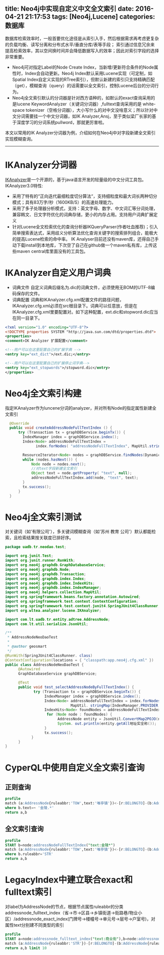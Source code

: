 title: Neo4j中实现自定义中文全文索引
date: 2016-04-21 21:17:53
tags: [Neo4j,Lucene]
categories: 数据库
---
数据库检索效率时，一般首要优化途径是从索引入手，然后根据需求再考虑更复杂的负载均衡、读写分离和分布式水平/垂直分库/表等手段；
索引通过信息冗余来提高检索效率，其以空间换时间并会降低数据写入的效率；因此对索引字段的选择非常重要。
* Neo4j可对指定Label的Node Create Index，当新增/更新符合条件的Node属性时，Index会自动更新。Neo4j Index默认采用Lucene实现（可定制，如Spatial Index自定义实现的RTree索引），但默认新建的索引只支持精确匹配（get），模糊查询（query）的话需要以全文索引，控制Lucene后台的分词行为。  
* Neo4j全文索引默认的分词器是针对西方语种的，如默认的exact查询采用的是lucene KeywordAnalyzer（关键词分词器）,fulltext查询采用的是 white-space tokenizer（空格分词器），大小写什么的对中文没啥意义；所以针对中文分词需要挂一个中文分词器，如IK Analyzer,Ansj，至于类似梁厂长家的基于深度学习的分词系统pullword，那就更厉害啦。   

本文以常用的IK Analyzer分词器为例，介绍如何在Neo4j中对字段新建全文索引实现模糊查询。
- - -
<!-- more -->

# IKAnalyzer分词器
[IKAnalyzer](https://github.com/wks/ik-analyzer)是一个开源的，基于java语言开发的轻量级的中文分词工具包。
IKAnalyzer3.0特性:
* 采用了特有的“正向迭代最细粒度切分算法“，支持细粒度和最大词长两种切分模式；具有83万字/秒（1600KB/S）的高速处理能力。
* 采用了多子处理器分析模式，支持：英文字母、数字、中文词汇等分词处理，兼容韩文、日文字符优化的词典存储，更小的内存占用。支持用户词典扩展定义
* 针对Lucene全文检索优化的查询分析器IKQueryParser(作者吐血推荐)；引入简单搜索表达式，采用歧义分析算法优化查询关键字的搜索排列组合，能极大的提高Lucene检索的命中率。
IK Analyser目前还没有maven库，还得自己手动下载install到本地库，下次空了自己在github做一个maven私有库，上传这些maven central库里面没有的工具包。

# IKAnalyzer自定义用户词典
* 词典文件
自定义词典后缀名为.dic的词典文件，必须使用无BOM的UTF-8编码保存的文件。  
* 词典配置
词典和IKAnalyzer.cfg.xml配置文件的路径问题，IKAnalyzer.cfg.xml必须在src根目录下。词典可以任意放，但是在IKAnalyzer.cfg.xml里要配置对。如下这种配置，ext.dic和stopword.dic应当在同一目录下。
```xml
<?xml version="1.0" encoding="UTF-8"?>
<!DOCTYPE properties SYSTEM "http://java.sun.com/dtd/properties.dtd">
<properties>  
<comment>IK Analyzer 扩展配置</comment>

<!--用户可以在这里配置自己的扩展字典 -->
<entry key="ext_dict">/ext.dic;</entry>

<!--用户可以在这里配置自己的扩展停止词字典-->
<entry key="ext_stopwords">/stopword.dic</entry>
</properties>
```

# Neo4j全文索引构建
指定IKAnalyzer作为luncene分词的analyzer，并对所有Node的指定属性新建全文索引
```java
  @Override
  public void createAddressNodeFullTextIndex () {
      try (Transaction tx = graphDBService.beginTx()) {
        IndexManager index = graphDBService.index();
        Index<Node> addressNodeFullTextIndex =
              index.forNodes( "addressNodeFullTextIndex", MapUtil.stringMap(IndexManager.PROVIDER, "lucene", "analyzer", IKAnalyzer.class.getName()));

        ResourceIterator<Node> nodes = graphDBService.findNodes(DynamicLabel.label( "AddressNode"));
        while (nodes.hasNext()) {
            Node node = nodes.next();
            //对text字段新建全文索引
            Object text = node.getProperty( "text", null);
            addressNodeFullTextIndex.add(node, "text", text);
        }
        tx.success();
      }
  }
```
# Neo4j全文索引测试
对关键词（如'有限公司'），多关键词模糊查询（如'苏州 教育 公司'）默认都能检索，且检索结果按关联度已排好序。
``` java
package uadb.tr.neodao.test;

import org.junit.Test;
import org.junit.runner.RunWith;
import org.neo4j.graphdb.GraphDatabaseService;
import org.neo4j.graphdb.Node;
import org.neo4j.graphdb.Transaction;
import org.neo4j.graphdb.index.Index;
import org.neo4j.graphdb.index.IndexHits;
import org.neo4j.graphdb.index.IndexManager;
import org.neo4j.helpers.collection.MapUtil;
import org.springframework.beans.factory.annotation.Autowired;
import org.springframework.test.context.ContextConfiguration;
import org.springframework.test.context.junit4.SpringJUnit4ClassRunner;
import org.wltea.analyzer.lucene.IKAnalyzer;

import com.lt.uadb.tr.entity.adtree.AddressNode;
import com.lt.util.serialize.JsonUtil;

/**
 * AddressNodeNeoDaoTest
 *
 * @author geosmart
 */
@RunWith(SpringJUnit4ClassRunner. class)
@ContextConfiguration(locations = { "classpath:app.neo4j.cfg.xml" })
public class AddressNodeNeoDaoTest {
      @Autowired
      GraphDatabaseService graphDBService;

      @Test
      public void test_selectAddressNodeByFullTextIndex() {
             try (Transaction tx = graphDBService.beginTx()) {
                  IndexManager index = graphDBService.index();
                  Index<Node> addressNodeFullTextIndex = index.forNodes("addressNodeFullTextIndex" ,
                              MapUtil. stringMap(IndexManager.PROVIDER, "lucene", "analyzer" , IKAnalyzer.class.getName()));
                  IndexHits<Node> foundNodes = addressNodeFullTextIndex.query("text" , "苏州 教育 公司" );
                   for (Node node : foundNodes) {
                        AddressNode entity = JsonUtil.ConvertMap2POJO(node.getAllProperties(), AddressNode. class, false, true);
                        System. out.println(entity.getAll地址实全称());
                  }
                  tx.success();
            }
      }
}
```

# CyperQL中使用自定义全文索引查询
## 正则查询
```sql
profile  
match (a:AddressNode{ruleabbr:'TOW',text:'唯亭镇'})<-[r:BELONGTO]-(b:AddressNode{ruleabbr:'STR'})
where b.text=~ '金陵.*'
return a,b
```

## 全文索引查询
```sql
profile
START b=node:addressNodeFullTextIndex("text:金陵*")
match (a:AddressNode{ruleabbr:'TOW',text:'唯亭镇'})<-[r:BELONGTO]-(b:AddressNode)
where b.ruleabbr='STR'
return a,b
```

# LegacyIndex中建立联合exact和fulltext索引
对label为AddressNode的节点，根据节点属性ruleabbr的分类addressnode_fulltext_index（省->市->区县->乡镇街道->街路巷/物业小区）/addressnode_exact_index(门牌号->楼幢号->单元号->层号->户室号)，对属性text分别建不同类型的索引
```sql
profile
START a=node:addressnode_fulltext_index("text:商业街"),b=node:addressnode_exact_index("text:二期19")
match (a:AddressNode{ruleabbr:'STR'})-[r:BELONGTO]-(b:AddressNode{ruleabbr:'TAB'})
return a,b limit 10
```
